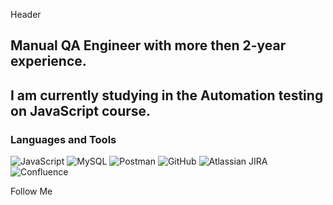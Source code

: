 Header

## Manual QA Engineer with more then 2-year experience.
## I am currently studying in the Automation testing on JavaScript course.

### Languages and Tools
![JavaScript](https://img.shields.io/badge/-<JavaScript>-000000?style=for-the-badge&logo=JavaScript)
![MySQL](https://img.shields.io/badge/-<MySQL>-000000?style=for-the-badge&logo=MySQL)
![Postman](https://img.shields.io/badge/-<Postman>-000000?style=for-the-badge&logo=Postman)
![GitHub](https://img.shields.io/badge/-<GitHub>-000000?style=for-the-badge&logo=GitHub)
![Atlassian JIRA](https://img.shields.io/badge/-<JIRA>-000000?style=for-the-badge&logo=JIRA)
![Confluence](https://img.shields.io/badge/-<Confluence>-000000?style=for-the-badge&logo=Confluence)

Follow Me
